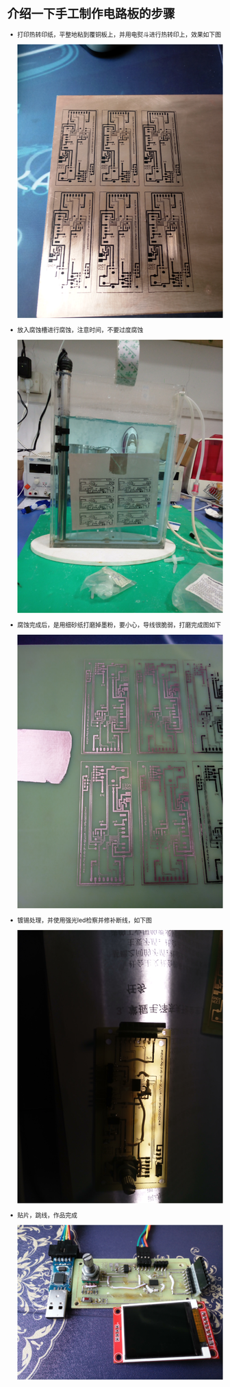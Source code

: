 # 介绍一下手工制作电路板的步骤

- 打印热转印纸，平整地粘到覆铜板上，并用电熨斗进行热转印上，效果如下图

  ![](./procedure/step_1_heat_to_taransfer_pcb_image.jpg)

- 放入腐蚀槽进行腐蚀，注意时间，不要过度腐蚀

  ![](./procedure/step_2_etching.jpg)

- 腐蚀完成后，是用细砂纸打磨掉墨粉，要小心，导线很脆弱，打磨完成图如下

  ![](./procedure/step_3_etching_complete.jpg)

  

- 镀锡处理，并使用强光led检察并修补断线，如下图

  ![](./procedure/step_4_soldering_and_checking.jpg) 

- 贴片，跳线，作品完成

  ![](./procedure/final.jpg)

  